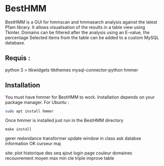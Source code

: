 # BestHMM
BestHMM is a GUI for hmmscan and hmmsearch analysis against the latest Pfam library.
It allows visualisation of the results in a table view using Tkinter. 
Domains can be filtered after the analysis using an E-value, the percentage 
Selected items from the table can be added to a custom MySQL database.

## Requis :
python 3 >
ttkwidgets
ttkthemes
mysql-connector-python
hmmer

## Installation
You must have hmmer for BestHMM to work.
Installation depends on your package manager.
For Ubuntu :
```bash
sudo apt install hmmer
```

Once hmmer is installed just run in the BestHMM directory 
```make
make install
```

gerer redondance
transformer update window in class
ask databse information OK
curseur maj

site:
plot historique des seq ajout
login page
couleur domaines
recouvrement moyen max min
cle triple
improve table
